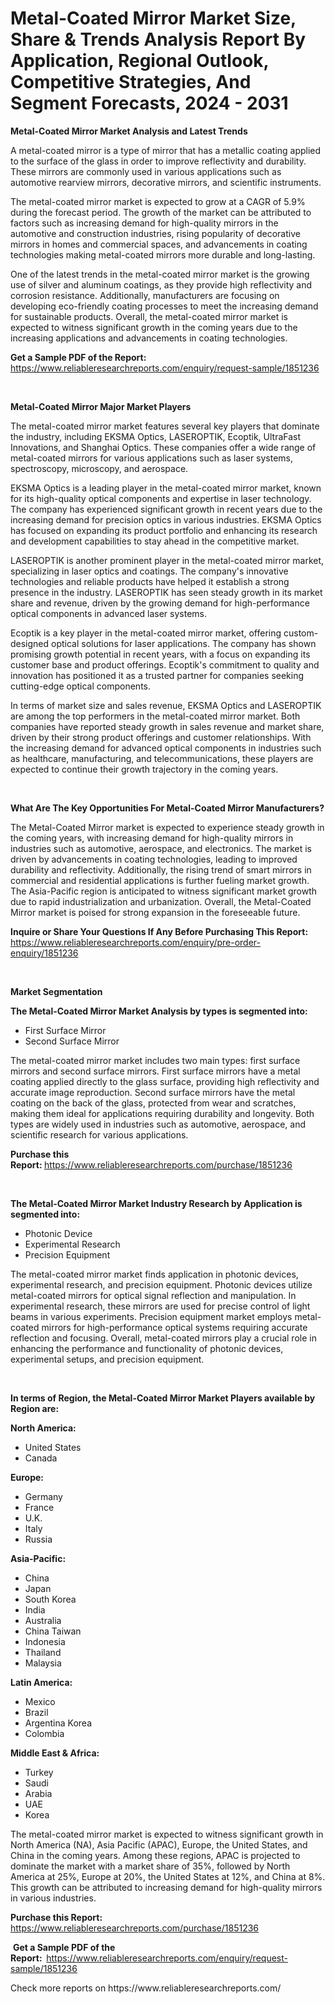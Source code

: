 <p><h1>Metal-Coated Mirror Market Size, Share & Trends Analysis Report By Application, Regional Outlook, Competitive Strategies, And Segment Forecasts, 2024 - 2031</h1></p><p><strong>Metal-Coated Mirror Market Analysis and Latest Trends</strong></p>
<p><p>A metal-coated mirror is a type of mirror that has a metallic coating applied to the surface of the glass in order to improve reflectivity and durability. These mirrors are commonly used in various applications such as automotive rearview mirrors, decorative mirrors, and scientific instruments.</p><p>The metal-coated mirror market is expected to grow at a CAGR of 5.9% during the forecast period. The growth of the market can be attributed to factors such as increasing demand for high-quality mirrors in the automotive and construction industries, rising popularity of decorative mirrors in homes and commercial spaces, and advancements in coating technologies making metal-coated mirrors more durable and long-lasting.</p><p>One of the latest trends in the metal-coated mirror market is the growing use of silver and aluminum coatings, as they provide high reflectivity and corrosion resistance. Additionally, manufacturers are focusing on developing eco-friendly coating processes to meet the increasing demand for sustainable products. Overall, the metal-coated mirror market is expected to witness significant growth in the coming years due to the increasing applications and advancements in coating technologies.</p></p>
<p><strong>Get a Sample PDF of the Report:&nbsp;</strong> <a href="https://www.reliableresearchreports.com/enquiry/request-sample/1851236">https://www.reliableresearchreports.com/enquiry/request-sample/1851236</a></p>
<p>&nbsp;</p>
<p><strong>Metal-Coated Mirror Major Market Players</strong></p>
<p><p>The metal-coated mirror market features several key players that dominate the industry, including EKSMA Optics, LASEROPTIK, Ecoptik, UltraFast Innovations, and Shanghai Optics. These companies offer a wide range of metal-coated mirrors for various applications such as laser systems, spectroscopy, microscopy, and aerospace.</p><p>EKSMA Optics is a leading player in the metal-coated mirror market, known for its high-quality optical components and expertise in laser technology. The company has experienced significant growth in recent years due to the increasing demand for precision optics in various industries. EKSMA Optics has focused on expanding its product portfolio and enhancing its research and development capabilities to stay ahead in the competitive market.</p><p>LASEROPTIK is another prominent player in the metal-coated mirror market, specializing in laser optics and coatings. The company's innovative technologies and reliable products have helped it establish a strong presence in the industry. LASEROPTIK has seen steady growth in its market share and revenue, driven by the growing demand for high-performance optical components in advanced laser systems.</p><p>Ecoptik is a key player in the metal-coated mirror market, offering custom-designed optical solutions for laser applications. The company has shown promising growth potential in recent years, with a focus on expanding its customer base and product offerings. Ecoptik's commitment to quality and innovation has positioned it as a trusted partner for companies seeking cutting-edge optical components.</p><p>In terms of market size and sales revenue, EKSMA Optics and LASEROPTIK are among the top performers in the metal-coated mirror market. Both companies have reported steady growth in sales revenue and market share, driven by their strong product offerings and customer relationships. With the increasing demand for advanced optical components in industries such as healthcare, manufacturing, and telecommunications, these players are expected to continue their growth trajectory in the coming years.</p></p>
<p>&nbsp;</p>
<p><strong>What Are The Key Opportunities For Metal-Coated Mirror Manufacturers?</strong></p>
<p><p>The Metal-Coated Mirror market is expected to experience steady growth in the coming years, with increasing demand for high-quality mirrors in industries such as automotive, aerospace, and electronics. The market is driven by advancements in coating technologies, leading to improved durability and reflectivity. Additionally, the rising trend of smart mirrors in commercial and residential applications is further fueling market growth. The Asia-Pacific region is anticipated to witness significant market growth due to rapid industrialization and urbanization. Overall, the Metal-Coated Mirror market is poised for strong expansion in the foreseeable future.</p></p>
<p><strong>Inquire or Share Your Questions If Any Before Purchasing This Report:</strong> <a href="https://www.reliableresearchreports.com/enquiry/pre-order-enquiry/1851236">https://www.reliableresearchreports.com/enquiry/pre-order-enquiry/1851236</a></p>
<p>&nbsp;</p>
<p><strong>Market Segmentation</strong></p>
<p><strong>The Metal-Coated Mirror Market Analysis by types is segmented into:</strong></p>
<p><ul><li>First Surface Mirror</li><li>Second Surface Mirror</li></ul></p>
<p><p>The metal-coated mirror market includes two main types: first surface mirrors and second surface mirrors. First surface mirrors have a metal coating applied directly to the glass surface, providing high reflectivity and accurate image reproduction. Second surface mirrors have the metal coating on the back of the glass, protected from wear and scratches, making them ideal for applications requiring durability and longevity. Both types are widely used in industries such as automotive, aerospace, and scientific research for various applications.</p></p>
<p><strong>Purchase this Report:&nbsp;</strong><a href="https://www.reliableresearchreports.com/purchase/1851236">https://www.reliableresearchreports.com/purchase/1851236</a></p>
<p>&nbsp;</p>
<p><strong>The Metal-Coated Mirror Market Industry Research by Application is segmented into:</strong></p>
<p><ul><li>Photonic Device</li><li>Experimental Research</li><li>Precision Equipment</li></ul></p>
<p><p>The metal-coated mirror market finds application in photonic devices, experimental research, and precision equipment. Photonic devices utilize metal-coated mirrors for optical signal reflection and manipulation. In experimental research, these mirrors are used for precise control of light beams in various experiments. Precision equipment market employs metal-coated mirrors for high-performance optical systems requiring accurate reflection and focusing. Overall, metal-coated mirrors play a crucial role in enhancing the performance and functionality of photonic devices, experimental setups, and precision equipment.</p></p>
<p>&nbsp;</p>
<p><strong>In terms of Region, the Metal-Coated Mirror Market Players available by Region are:</strong></p>
<p>
    <p> <strong> North America: </strong>
        <ul>
            <li>United States</li>
            <li>Canada</li>
        </ul>
        </p> 
    <p> <strong> Europe: </strong>
        <ul>
            <li>Germany</li>
            <li>France</li>
            <li>U.K.</li>
            <li>Italy</li>
            <li>Russia</li>
        </ul>
        </p> 
    <p> <strong> Asia-Pacific: </strong>
        <ul>
            <li>China</li>
            <li>Japan</li>
            <li>South Korea</li>
            <li>India</li>
            <li>Australia</li>
            <li>China Taiwan</li>
            <li>Indonesia</li>
            <li>Thailand</li>
            <li>Malaysia</li>
        </ul>
        </p> 
    <p> <strong> Latin America: </strong>
        <ul>
            <li>Mexico</li>
            <li>Brazil</li>
            <li>Argentina Korea</li>
            <li>Colombia</li>
        </ul>
        </p> 
    <p> <strong> Middle East & Africa: </strong>
        <ul>
            <li>Turkey</li>
            <li>Saudi</li>
            <li>Arabia</li>
            <li>UAE</li>
            <li>Korea</li>
        </ul>
    </p>
    </p>
<p><p>The metal-coated mirror market is expected to witness significant growth in North America (NA), Asia Pacific (APAC), Europe, the United States, and China in the coming years. Among these regions, APAC is projected to dominate the market with a market share of 35%, followed by North America at 25%, Europe at 20%, the United States at 12%, and China at 8%. This growth can be attributed to increasing demand for high-quality mirrors in various industries.</p></p>
<p><strong>Purchase this Report: </strong><a href="https://www.reliableresearchreports.com/purchase/1851236">https://www.reliableresearchreports.com/purchase/1851236</a></p>
<p>&nbsp;<strong>Get a Sample PDF of the Report:&nbsp;&nbsp;</strong><a href="https://www.reliableresearchreports.com/enquiry/request-sample/1851236">https://www.reliableresearchreports.com/enquiry/request-sample/1851236</a></p>
<p><strong></strong></p>
<p>Check more reports on https://www.reliableresearchreports.com/</p>